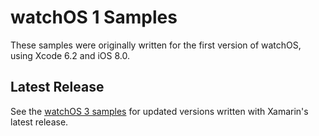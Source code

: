 watchOS 1 Samples
=================

These samples were originally written for the first version of watchOS, using Xcode 6.2 and iOS 8.0.


Latest Release
--------------

See the [watchOS 3 samples](https://github.com/xamarin/ios-samples/tree/master/watchOS) for updated versions written with Xamarin's latest release.